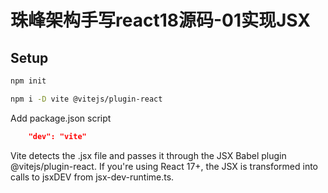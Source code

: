 # 珠峰架构手写react18源码-01实现JSX

## Setup
```sh
npm init

npm i -D vite @vitejs/plugin-react
```

Add package.json script
```json
    "dev": "vite"
```
Vite detects the .jsx file and passes it through the JSX Babel plugin @vitejs/plugin-react.
If you're using React 17+, the JSX is transformed into calls to jsxDEV from jsx-dev-runtime.ts.